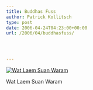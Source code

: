 ```yaml
---
title: Buddhas Fuss
author: Patrick Kollitsch
type: post
date: 2006-04-24T04:23:00+00:00
url: /2006/04/buddhasfuss/




---
```

<div class="flickr">
  <a href="http://www.flickr.com/photos/schreibblogade/134073860/" title="Wat Laem Suan Waram"><img src="//static.flickr.com/47/134073860_63bd7c484f.jpg" alt="Wat Laem Suan Waram" /></a></p> 
  
  <p>
    Wat Laem Suan Waram
  </p>
</div>